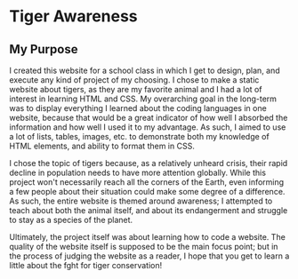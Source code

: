 # Tiger Awareness

## My Purpose

I created this website for a school class in which I get to design, plan, and execute any kind of project of my choosing. I chose to make a static website about tigers, as they are my favorite animal and I had a lot of interest in learning HTML and CSS. My overarching goal in the long-term was to display everything I learned about the coding languages in one website, because that would be a great indicator of how well I absorbed the information and how well I used it to my advantage. As such, I aimed to use a lot of lists, tables, images, etc. to demonstrate both my knowledge of HTML elements, and ability to format them in CSS. 

I chose the topic of tigers because, as a relatively unheard crisis, their rapid decline in population needs to have more attention globally. While this project won't necessarily reach all the corners of the Earth, even informing a few people about their situation could make some degree of a difference. As such, the entire website is themed around awareness; I attempted to teach about both the animal itself, and about its endangerment and struggle to stay as a species of the planet.

Ultimately, the project itself was about learning how to code a website. The quality of the website itself is supposed to be the main focus point; but in the process of judging the website as a reader, I hope that you get to learn a little about the fght for tiger conservation!
